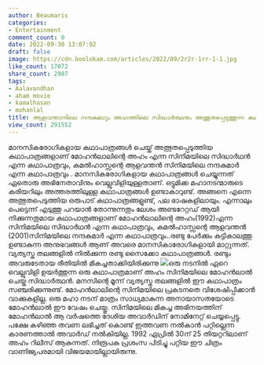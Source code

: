 ```yaml
---
author: Beaumaris
categories:
- Entertainment
comment_count: 0
date: 2022-09-30 13:07:02
draft: false
image: https://cdn.boolokam.com/articles/2022/09/2r2r-1rr-1-1.jpg
like_count: 17072
share_count: 2987
tags:
- Aalavandhan
- aham movie
- kamalhasan
- mohanlal
title: ആളവന്താനിലെ നന്ദകുമാറും അഹത്തിലെ സിദ്ധാർത്ഥനും അത്ഭുതപ്പെടുത്തുന്ന കഥാപാത്രങ്ങളാണ്
view_count: 291552
---
```


മാനസികരോഗികളായ കഥാപാത്രങ്ങള്‍ ചെയ്ത് അത്ഭുതപ്പെടുത്തിയ കഥാപാത്രങ്ങളാണ് മോഹന്‍ലാലിന്റെ അഹം എന്ന സിനിമയിലെ സിദ്ധാര്‍ഥന്‍ എന്ന കഥാപാത്രവും, കമല്‍ഹാസ്സന്റെ ആളവന്തന്‍ സിനിമയിലെ നന്ദകുമാര്‍ എന്ന കഥാപാത്രവും . മാനസികരോഗികളായ കഥാപാത്രങ്ങള്‍ ചെയ്യുന്നത് ഏതൊരു അഭിനേതാവിനും വെല്ലുവിളിയുള്ളതാണ്. ഒട്ടുമിക്ക മഹാനടന്മാരുടെ കരിയറിലും അത്തരത്തിലുള്ള കഥാപാത്രങ്ങള്‍ ഉണ്ടാകാറുണ്ട്. അങ്ങനെ എന്നെ അത്ഭുതപെടുത്തിയ ഒരുപാട് കഥാപാത്രങ്ങളുണ്ട്, പല ഭാഷകളിലായും. എന്നാലും പെട്ടെന്ന് എടുത്തു പറയാന്‍ തോന്നുന്നതും ലേശം അണ്ടറേറ്റഡ് ആയി നിക്കുന്നതുമായ കഥാപാത്രങ്ങളാണ് മോഹന്‍ലാലിന്റെ അഹം(1992)എന്ന സിനിമയിലെ സിദ്ധാര്‍ഥന്‍ എന്ന കഥാപാത്രവും, കമല്‍ഹാസ്സന്റെ ആളവന്തന്‍ (2001)സിനിമയിലെ നന്ദകുമാര്‍ എന്ന കഥാപാത്രവും..രണ്ടു പേര്‍ക്കും കുട്ടികാലത്തു ഉണ്ടാകുന്ന അനുഭവങ്ങള്‍ ആണ് അവരെ മാനസികാരോഗികളായി മാറ്റുന്നത്. വ്യത്യസ്ത തലങ്ങളില്‍ നില്‍ക്കുന്ന രണ്ടു സൈക്കോ കഥാപാത്രങ്ങള്‍. രണ്ടും അവരുടേതായ രീതിയില്‍ മികച്ചതാക്കിയിരിക്കുന്നു ![](https://cdn.boolokam.com/articles/2022/09/2r2r-1rr-1-1.jpg)ഒരു നടനില്‍ ഏറെ വെല്ലുവിളി ഉയര്‍ത്തുന്ന ഒരു കഥാപാത്രമാണ് അഹം സിനിമയിലെ മോഹന്‍ലാല്‍ ചെയ്ത സിദ്ധാര്‍ത്ഥന്‍. മനസിന്റെ മൂന്ന് വ്യത്യസ്ത തലങ്ങളില്‍ ഈ കഥാപാത്രം സഞ്ചരിക്കുന്നുണ്ട്. മോഹന്‍ലാലിന്റെ സിനിമയിലെ പ്രകടനതെ വിശേഷിപ്പിക്കാന്‍ വാക്കുകളില്ല. ഒരു മഹാ നടന് മാത്രം സാധ്യമാകുന്ന അനായാസതയോടെ മോഹന്‍ലാല്‍ ഈ വേഷം ചെയ്തു. സിനിമയിലെ മികച്ച അഭിനയത്തിന് മോഹന്‍ലാല്‍ ആ വര്‍ഷത്തെ ദേശിയ അവാര്‍ഡിന് നോമിനേറ്റ് ചെയ്യപ്പെട്ടു. പക്ഷേ കഴിഞ്ഞ തവണ ലഭിച്ചത് കൊണ്ട് ഇത്തവണ നല്‍കാന്‍ പറ്റില്ലെന്ന കാരണത്താല്‍ അവാര്‍ഡ് നല്‍കിയില്ല. 1992 ഏപ്രില്‍ 30ന് 25 തിയറ്ററിലാണ് അഹം റിലീസ് ആകുന്നത്. നിരൂപക പ്രശംസ പിടിച്ചു പറ്റിയ ഈ ചിത്രം വാണിജ്യപരമായി വിജയമായില്ലായിരുന്നു. &nbsp;